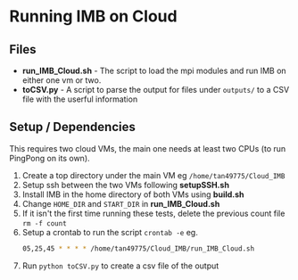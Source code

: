 # Running IMB on Cloud

## Files
* **run_IMB_Cloud.sh** - The script to load the mpi modules and run IMB on either one vm or two.
* **toCSV.py** - A script to parse the output for files under `outputs/` to a CSV file with the userful information

## Setup / Dependencies
This requires two cloud VMs, the main one needs at least two CPUs (to run PingPong on its own).

1. Create a top directory under the main VM eg `/home/tan49775/Cloud_IMB`
2. Setup ssh between the two VMs following **setupSSH.sh**
3. Install IMB in the home directory of both VMs using **build.sh**
4. Change `HOME_DIR` and `START_DIR` in **run_IMB_Cloud.sh**
5. If it isn't the first time running these tests, delete the previous count file `rm -f count`
6. Setup a crontab to run the script `crontab -e` eg.
    ```bash
    05,25,45 * * * * /home/tan49775/Cloud_IMB/run_IMB_Cloud.sh
    ```
7. Run `python toCSV.py` to create a csv file of the output
